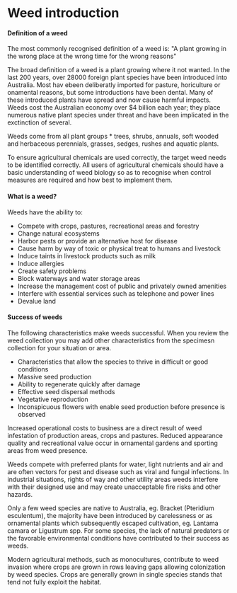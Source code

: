 # Weed introduction

#### Definition of a weed
The most commonly recognised definition of a weed is: "A plant growing in the wrong place at the wrong time for the wrong reasons"

The broad definition of a weed is a plant growing where it not wanted. In the last 200 years, over 28000 foreign plant species have been introduced into Australia. Most hav ebeen deliberatly imported for pasture, horiculture or onamental reasons, but some introductions have been dental. Many of these introduced plants have spread and now cause harmful impacts. Weeds cost the Australian economy over $4 billion each year; they place numerous native plant species under threat and have been implicated in the exctinction of several.

Weeds come from all plant groups * trees, shrubs, annuals, soft wooded and herbaceous perennials, grasses, sedges, rushes and aquatic plants.

To ensure agricultural chemicals are used correctly, the target weed needs to be identified correctly. All users of agricultural chemicals should have a basic understanding of weed biology so as to recognise when control measures are required and how best to implement them.

#### What is a weed?
Weeds have the ability to:
* Compete with crops, pastures, recreational areas and forestry
* Change natural ecosystems
* Harbor pests or provide an alternative host for disease
* Cause harm by way of toxic or physical treat to humans and livestock
* Induce taints in livestock products such as milk
* Induce allergies
* Create safety problems
* Block waterways and water storage areas
* Increase the management cost of public and privately owned amenities
* Interfere with essential services such as telephone and power lines
* Devalue land

#### Success of weeds
The following characteristics make weeds successful. When you review the weed collection you may add other characteristics from the specimesn collection for your situation or area.

* Characteristics that allow the species to thrive in difficult or good conditions
* Massive seed production
* Ability to regenerate quickly after damage
* Effective seed dispersal methods
* Vegetative reproduction
* Inconspicuous flowers with enable seed production before presence is observed

Increased operational costs to business are a direct result of weed infestation of production areas, crops and pastures. Reduced appearance quality and recreational value occur in ornamental gardens and sporting areas from weed presence.

Weeds compete with preferred plants for water, light nutrients and air and are often vectors for pest and disease such as viral and fungal infections. In industrial situations, rights of way and other utility areas weeds interfere with their designed use and may create unacceptable fire risks and other hazards.

Only a few weed species are native to Australia, eg. Bracket (Pteridium esculentum), the majority have been introduced by carelessness or as ornamental plants which subsequently escaped cultivation, eg. Lantama camara or Ligustrum spp. For some species, the lack of natural predators or the favorable environmental conditions have contributed to their success as weeds.

Modern agricultural methods, such as monocultures, contribute to weed invasion where crops are grown in rows leaving gaps allowing colonization by weed species. Crops are generally grown in single species stands that tend not fully exploit the habitat.
